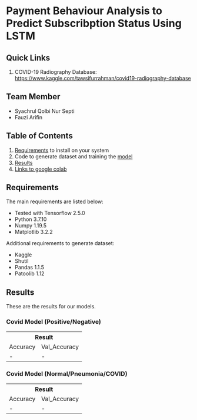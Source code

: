 # Payment Behaviour Analysis to Predict Subscribption Status Using LSTM

## Quick Links
1. COVID-19 Radiography Database: https://www.kaggle.com/tawsifurrahman/covid19-radiography-database

## Team Member
* Syachrul Qolbi Nur Septi
* Fauzi Arifin

## Table of Contents
1. [Requirements](#requirements) to install on your system
2. Code to generate dataset and training the [model](model.ipynb)
3. [Results](#results)
4. [Links to google colab](https://colab.research.google.com/drive/18e1Ou3PJxSbzcnGdvakvvoP0LxQ29b8u?usp=sharing)

## Requirements

The main requirements are listed below:

* Tested with Tensorflow 2.5.0
* Python 3.7.10
* Numpy 1.19.5
* Matplotlib 3.2.2

Additional requirements to generate dataset:

* Kaggle
* Shutil
* Pandas 1.1.5
* Patoolib 1.12

## Results
These are the results for our models.

### Covid Model (Positive/Negative)
<div class="tg-wrap"><table class="tg">
  <tr>
    <th class="tg-7btt" colspan="3">Result</th>
  </tr>
  <tr>
    <td class="tg-7btt">Accuracy</td>
    <td class="tg-7btt">Val_Accuracy</td>
  </tr>
  <tr>
    <td class="tg-c3ow">-</td>
    <td class="tg-c3ow">-</td>
  </tr>
</table></div>

### Covid Model (Normal/Pneumonia/COVID)
<div class="tg-wrap"><table class="tg">
  <tr>
    <th class="tg-7btt" colspan="3">Result</th>
  </tr>
  <tr>
    <td class="tg-7btt">Accuracy</td>
    <td class="tg-7btt">Val_Accuracy</td>
  </tr>
  <tr>
    <td class="tg-c3ow">-</td>
    <td class="tg-c3ow">-</td>
  </tr>
</table></div>
